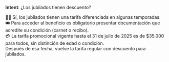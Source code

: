 **Intent**: ¿Los jubilados tienen descuento?

👵🧓 Sí, los jubilados tienen una tarifa diferenciada en algunas temporadas.  
🎟️ Para acceder al beneficio es obligatorio presentar documentación que acredite su condición (carnet o recibo).  
💳 La tarifa promocional vigente hasta el 31 de julio de 2025 es de $35.000 para todos, sin distinción de edad o condición.  
Después de esa fecha, vuelve la tarifa regular con descuento para jubilados.
